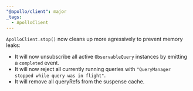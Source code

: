 ```yaml
---
"@apollo/client": major
_tags:
  - ApolloClient
---
```


`ApolloClient.stop()` now cleans up more agressively to prevent memory leaks:

* It will now unsubscribe all active `ObservableQuery` instances by emitting a `completed` event.
* It will now reject all currently running queries with `"QueryManager stopped while query was in flight"`.
* It will remove all queryRefs from the suspense cache.
